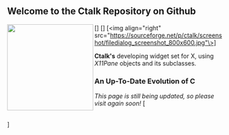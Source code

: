 ## Welcome to the Ctalk Repository on Github

[<table>]
[<img align="left" width="200px" src="https://a.fsdn.com/con/app/proj/ctalk/screenshots/analogclock_sample_2.jpg"/>]
[<img align="right" src="https://sourceforge.net/p/ctalk/screenshot/filedialog_screenshot_800x600.jpg"\>]

**Ctalk's** developing widget set for X, using *X11Pane* objects and its subclasses.

### An Up-To-Date Evolution of C

*This page is still being updated, so please visit again soon!*
[</table>]
